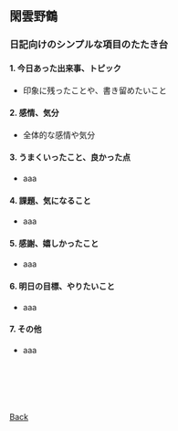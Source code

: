 ## 閑雲野鶴

### 日記向けのシンプルな項目のたたき台

#### 1. 今日あった出来事、トピック
- 印象に残ったことや、書き留めたいこと

#### 2. 感情、気分
- 全体的な感情や気分

#### 3. うまくいったこと、良かった点
- aaa

#### 4. 課題、気になること
- aaa

#### 5. 感謝、嬉しかったこと
- aaa

#### 6. 明日の目標、やりたいこと
- aaa

#### 7. その他
- aaa

<p style="margin-top: 100px;"></p>

[Back](./../../)
